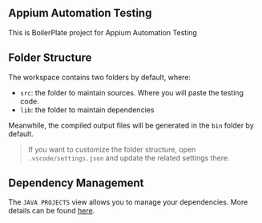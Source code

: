 ## Appium Automation Testing

This is BoilerPlate project for Appium Automation Testing

## Folder Structure

The workspace contains two folders by default, where:

- `src`: the folder to maintain sources. Where you will paste the testing code.
- `lib`: the folder to maintain dependencies

Meanwhile, the compiled output files will be generated in the `bin` folder by default.

> If you want to customize the folder structure, open `.vscode/settings.json` and update the related settings there.

## Dependency Management

The `JAVA PROJECTS` view allows you to manage your dependencies. More details can be found [here](https://github.com/microsoft/vscode-java-dependency#manage-dependencies).
